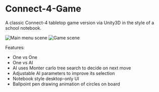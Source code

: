 # Connect-4-Game
A classic Connect-4 tabletop game version via Unity3D in the style of a school notebook.

![Main menu scene](https://github.com/NGrigorov/Connect-4-Game/assets/Images/MainScenePhoto.png)
![Game scene](https://github.com/NGrigorov/Connect-4-Game/assets/Images/GameScenePhoto.png)


Features:
- One vs One
- One vs AI
- AI uses Monter carlo tree search to decide on next move
- Adjustable AI parameters to improve its selection
- Notebook style desktop-only UI
- Ballpoint pen drawing animation of circles on board
